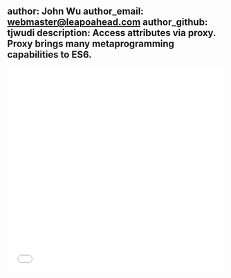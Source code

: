 author: John Wu
author_email: webmaster@leapoahead.com
author_github: tjwudi
description: Access attributes via proxy. Proxy brings many metaprogramming capabilities to ES6.
---

<iframe height='472' scrolling='no' src='//codepen.io/tjwudi/embed/waJGzx/?height=472&theme-id=15620&default-tab=js' frameborder='no' allowtransparency='true' allowfullscreen='true' style='width: 100%;'>See the Pen <a href='http://codepen.io/tjwudi/pen/waJGzx/'>waJGzx</a> by John Wu (<a href='http://codepen.io/tjwudi'>@tjwudi</a>) on <a href='http://codepen.io'>CodePen</a>.
</iframe>